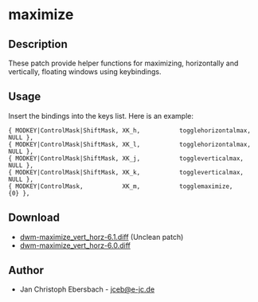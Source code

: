 maximize
========

Description
-----------
These patch provide helper functions for maximizing, horizontally and
vertically, floating windows using keybindings.

Usage
-----
Insert the bindings into the keys list. Here is an example:

	{ MODKEY|ControlMask|ShiftMask, XK_h,           togglehorizontalmax, NULL },
	{ MODKEY|ControlMask|ShiftMask, XK_l,           togglehorizontalmax, NULL },
	{ MODKEY|ControlMask|ShiftMask, XK_j,           toggleverticalmax,   NULL },
	{ MODKEY|ControlMask|ShiftMask, XK_k,           toggleverticalmax,   NULL },
	{ MODKEY|ControlMask,           XK_m,           togglemaximize,      {0} },

Download
--------
<!-- Author already emailed about uncleanliness of this patch -->
* [dwm-maximize_vert_horz-6.1.diff](dwm-maximize_vert_horz-6.1.diff) (Unclean patch)
* [dwm-maximize_vert_horz-6.0.diff](dwm-maximize_vert_horz-6.0.diff)

Author
------
 * Jan Christoph Ebersbach - <jceb@e-jc.de>
